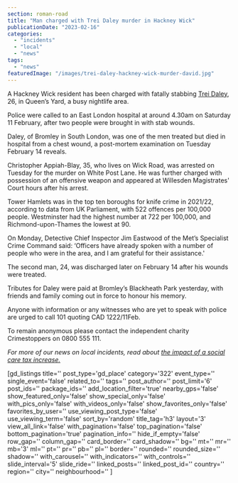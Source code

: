 ```yaml
---
section: roman-road
title: "Man charged with Trei Daley murder in Hackney Wick"
publicationDate: "2023-02-16"
categories: 
  - "incidents"
  - "local"
  - "news"
tags: 
  - "news"
featuredImage: "/images/trei-daley-hackney-wick-murder-david.jpg"
---
```


A Hackney Wick resident has been charged with fatally stabbing [Trei Daley](https://www.bbc.co.uk/news/uk-england-london-64615885), 26, in Queen’s Yard, a busy nightlife area.

Police were called to an East London hospital at around 4.30am on Saturday 11 February, after two people were brought in with stab wounds.

Daley, of Bromley in South London, was one of the men treated but died in hospital from a chest wound, a post-mortem examination on Tuesday February 14 reveals.

Christopher Appiah-Blay, 35, who lives on Wick Road, was arrested on Tuesday for the murder on White Post Lane. He was further charged with possession of an offensive weapon and appeared at Willesden Magistrates' Court hours after his arrest.

Tower Hamlets was in the top ten boroughs for knife crime in 2021/22, according to data from UK Parliament, with 522 offences per 100,000 people. Westminster had the highest number at 722 per 100,000, and Richmond-upon-Thames the lowest at 90. 

On Monday, Detective Chief Inspector Jim Eastwood of the Met’s Specialist Crime Command said: ‘Officers have already spoken with a number of people who were in the area, and I am grateful for their assistance.'

The second man, 24, was discharged later on February 14 after his wounds were treated.

Tributes for Daley were paid at Bromley’s Blackheath Park yesterday, with friends and family coming out in force to honour his memory.

Anyone with information or any witnesses who are yet to speak with police are urged to call 101 quoting CAD 1222/11Feb. 

To remain anonymous please contact the independent charity Crimestoppers on 0800 555 111.

_For more of our news on local incidents, read about_ [_the impact of a social care tax increase._](https://romanroadlondon.com/tower-hamlets-freeze-council-tax-2023-2024/)

\[gd\_listings title='' post\_type='gd\_place' category='322' event\_type='' single\_event='false' related\_to='' tags='' post\_author='' post\_limit='6' post\_ids='' package\_ids='' add\_location\_filter='true' nearby\_gps='false' show\_featured\_only='false' show\_special\_only='false' with\_pics\_only='false' with\_videos\_only='false' show\_favorites\_only='false' favorites\_by\_user='' use\_viewing\_post\_type='false' use\_viewing\_term='false' sort\_by='random' title\_tag='h3' layout='3' view\_all\_link='false' with\_pagination='false' top\_pagination='false' bottom\_pagination='true' pagination\_info='' hide\_if\_empty='false' row\_gap='' column\_gap='' card\_border='' card\_shadow='' bg='' mt='' mr='' mb='3' ml='' pt='' pr='' pb='' pl='' border='' rounded='' rounded\_size='' shadow='' with\_carousel='' with\_indicators='' with\_controls='' slide\_interval='5' slide\_ride='' linked\_posts='' linked\_post\_id='' country='' region='' city='' neighbourhood='' \]
